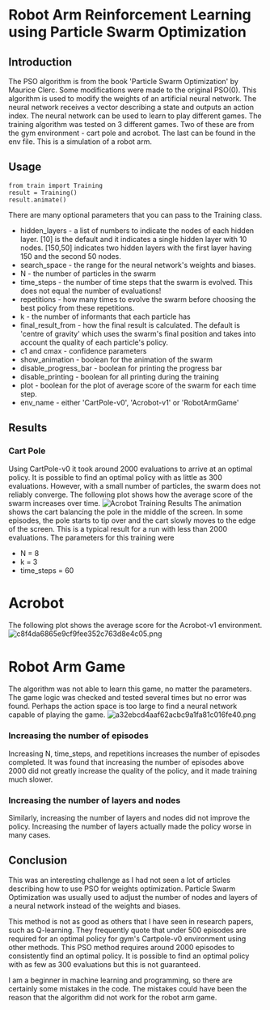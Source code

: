 # Robot Arm Reinforcement Learning using Particle Swarm Optimization

## Introduction

The PSO algorithm is from the book 'Particle Swarm Optimization' by Maurice Clerc. Some modifications were made to the original PSO(0). This algorithm is used to modify the weights of an artificial neural network.
The neural network receives a vector describing a state and outputs an action index. The neural network can be used to learn to play different games.
The training algorithm was tested on 3 different games. Two of these are from the gym environment - cart pole and acrobot. The last can be found in the env file. This is a simulation of a robot arm.

## Usage

```
from train import Training
result = Training()
result.animate()
```
There are many optional parameters that you can pass to the Training class.
- hidden_layers - a list of numbers to indicate the nodes of each hidden layer. [10] is the default and it indicates a single hidden layer with 10 nodes. [150,50] indicates two hidden layers with the first layer having 150 and the second 50 nodes. 
- search_space - the range for the neural network's weights and biases.
- N - the number of particles in the swarm
- time_steps - the number of time steps that the swarm is evolved. This does not equal the number of evaluations!
- repetitions - how many times to evolve the swarm before choosing the best policy from these repetitions.
- k - the number of informants that each particle has
- final_result_from - how the final result is calculated. The default is 'centre of gravity' which uses the swarm's final position and takes into account the quality of each particle's policy.
- c1 and cmax - confidence parameters
- show_animation - boolean for the animation of the swarm
- disable_progress_bar - boolean for printing the progress bar
- disable_printing - boolean for all printing during the training
- plot - boolean for the plot of average score of the swarm for each time step.
- env_name - either 'CartPole-v0', 'Acrobot-v1' or 'RobotArmGame'

## Results

### Cart Pole
Using CartPole-v0 it took around 2000 evaluations to arrive at an optimal policy. It is possible to find an optimal policy with as little as 300 evaluations. However, with a small number of particles, the swarm does not reliably converge. 
The following plot shows how the average score of the swarm increases over time.
![Acrobot Training Results](https://github.com/kaisalepajoe/Robot-Arm-RL/blob/master/cartpole_training.png)
The animation shows the cart balancing the pole in the middle of the screen. In some episodes, the pole starts to tip over and the cart slowly moves to the edge of the screen. This is a typical result for a run with less than 2000 evaluations. The parameters for this training were
- N = 8
- k = 3
- time_steps = 60
# Acrobot
The following plot shows the average score for the Acrobot-v1 environment.
![c8f4da6865e9cf9fee352c763d8e4c05.png](:/39b949c034da4434b30d24f24d95c262)
# Robot Arm Game
The algorithm was not able to learn this game, no matter the parameters. The game logic was checked and tested several times but no error was found. Perhaps the action space is too large to find a neural network capable of playing the game.
![a32ebcd4aaf62acbc9a1fa81c016fe40.png](:/5d4c3f0a61b0486dae2183e21f199e1c)

### Increasing the number of episodes
Increasing N, time_steps, and repetitions increases the number of episodes completed. It was found that increasing the number of episodes above 2000 did not greatly increase the quality of the policy, and it made training much slower. 
### Increasing the number of layers and nodes
Similarly, increasing the number of layers and nodes did not improve the policy. Increasing the number of layers actually made the policy worse in many cases.

## Conclusion

This was an interesting challenge as I had not seen a lot of articles describing how to use PSO for weights optimization. Particle Swarm Optimization was usually used to adjust the number of nodes and layers of a neural network instead of the weights and biases.

This method is not as good as others that I have seen in research papers, such as Q-learning. They frequently quote that under 500 episodes are required for an optimal policy for gym's Cartpole-v0 environment using other methods. This PSO method requires around 2000 episodes to consistently find an optimal policy. It is possible to find an optimal policy with as few as 300 evaluations but this is not guaranteed.

I am a beginner in machine learning and programming, so there are certainly some mistakes in the code. The mistakes could have been the reason that the algorithm did not work for the robot arm game.

